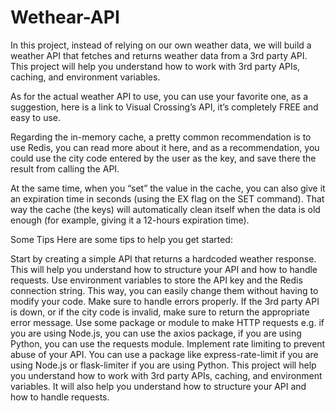 # Wethear-API
In this project, instead of relying on our own weather data, we will build a weather API that fetches and returns weather data from a 3rd party API. This project will help you understand how to work with 3rd party APIs, caching, and environment variables.

As for the actual weather API to use, you can use your favorite one, as a suggestion, here is a link to Visual Crossing’s API, it’s completely FREE and easy to use.

Regarding the in-memory cache, a pretty common recommendation is to use Redis, you can read more about it here, and as a recommendation, you could use the city code entered by the user as the key, and save there the result from calling the API.

At the same time, when you “set” the value in the cache, you can also give it an expiration time in seconds (using the EX flag on the SET command). That way the cache (the keys) will automatically clean itself when the data is old enough (for example, giving it a 12-hours expiration time).

Some Tips
Here are some tips to help you get started:

Start by creating a simple API that returns a hardcoded weather response. This will help you understand how to structure your API and how to handle requests.
Use environment variables to store the API key and the Redis connection string. This way, you can easily change them without having to modify your code.
Make sure to handle errors properly. If the 3rd party API is down, or if the city code is invalid, make sure to return the appropriate error message.
Use some package or module to make HTTP requests e.g. if you are using Node.js, you can use the axios package, if you are using Python, you can use the requests module.
Implement rate limiting to prevent abuse of your API. You can use a package like express-rate-limit if you are using Node.js or flask-limiter if you are using Python.
This project will help you understand how to work with 3rd party APIs, caching, and environment variables. It will also help you understand how to structure your API and how to handle requests.
